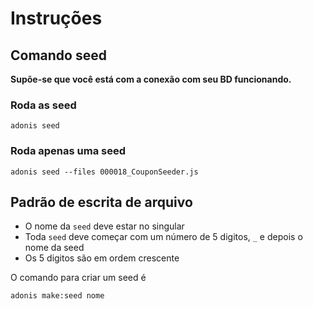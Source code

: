 # Instruções

## Comando seed

**Supõe-se que você está com a conexão com seu BD funcionando.**

### Roda as seed

```shelscript
adonis seed
```

### Roda apenas uma seed

```shelscript
adonis seed --files 000018_CouponSeeder.js
```

## Padrão de escrita de arquivo

- O nome da `seed` deve estar no singular
- Toda `seed` deve começar com um número de 5 digitos, `_` e depois o nome da seed
- Os 5 digitos são em ordem crescente

O comando para criar um seed é

```shellscript
adonis make:seed nome
```
